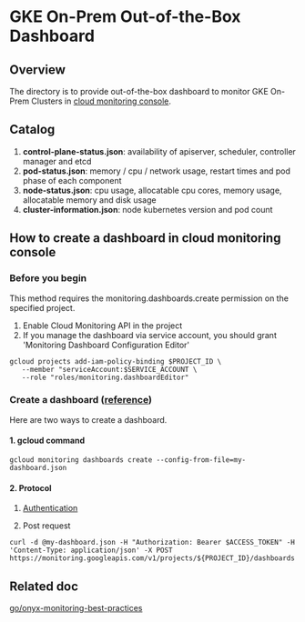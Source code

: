 # GKE On-Prem Out-of-the-Box Dashboard

## Overview
The directory is to provide out-of-the-box dashboard to monitor GKE On-Prem Clusters in [cloud monitoring console](https://cloud.google.com/monitoring/charts/dashboards?hl=en).

## Catalog
1. **control-plane-status.json**: availability of apiserver, scheduler, controller manager and etcd
2. **pod-status.json**: memory / cpu / network usage, restart times and pod phase of each component
3. **node-status.json**: cpu usage, allocatable cpu cores, memory usage, allocatable memory and disk usage
4. **cluster-information.json**: node kubernetes version and pod count

## How to create a dashboard in cloud monitoring console

### Before you begin
This method requires the monitoring.dashboards.create permission on the specified project.
1. Enable Cloud Monitoring API in the project
2. If you manage the dashboard via service account, you should grant 'Monitoring Dashboard Configuration Editor'
```
gcloud projects add-iam-policy-binding $PROJECT_ID \
   --member "serviceAccount:$SERVICE_ACCOUNT \
   --role "roles/monitoring.dashboardEditor"
```
### Create a dashboard ([reference](https://cloud.google.com/monitoring/dashboards/api-dashboard?hl=en#creating_a_dashboard))

Here are two ways to create a dashboard.
#### 1. gcloud command
```
gcloud monitoring dashboards create --config-from-file=my-dashboard.json
```
#### 2. Protocol
1. [Authentication](https://cloud.google.com/monitoring/dashboards/api-dashboard?hl=en#examples_using_curl)

2. Post request
```
curl -d @my-dashboard.json -H "Authorization: Bearer $ACCESS_TOKEN" -H 'Content-Type: application/json' -X POST https://monitoring.googleapis.com/v1/projects/${PROJECT_ID}/dashboards
```

## Related doc
[go/onyx-monitoring-best-practices](go/onyx-monitoring-best-practices)